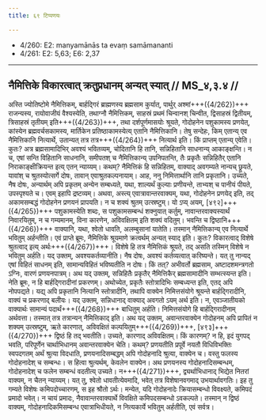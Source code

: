 ```yaml
---
title: ६९ टिप्पणयः

---
```

- 4/260: E2: manyamānās ta evaṃ samāmananti
- 4/261: E2: 5,63; E6: 2,37

____________________________________________


## नैमित्तिके विकारत्वात् क्रतुप्रधानम् अन्यत् स्यात् // MS_४,३.४ //

अस्ति ज्योतिष्टोमे नैमित्तिकम्, बार्हद्गिरं ब्राह्मणस्य ब्रह्मसाम कुर्यात्, पार्थुर् अश्मां+++({4/262})+++ राजन्यस्य, रायोवाजीयं वैश्यस्येति, तथाग्नौ नैमित्तिकम्, साहस्रं प्रथमं चिन्वानश् चिन्वीत, द्विसाहस्रं द्वितीयम्, त्रिसाहस्रं तृतीयम् इति+++({4/263})+++, तथा दर्शपूर्णमासयोः श्रूयते, गोदोहनेन पशुकामस्य प्रणयेत्, कांस्येन ब्रह्मवर्चसकामस्य, मार्तिकेन प्रतिष्ठाकामस्येत्य् एतानि नैमित्तिकानि। तेषु सन्देहः, किम् एतान्य् एव नैमित्तिकानि नित्यार्थे, उतान्यत् तत्र तत्र+++({4/264})+++ नित्यार्थ इति।
किं प्राप्तम् एतान्य् एवेति। कुतः? अत्र ब्रह्मसामादिभिर् अवश्यं भवितव्यम्, चोदितानि हि तानि, सन्निहितानि साधनान्य् आकाङ्क्षन्ति। न च, एषां सन्ति विहितानि साधनानि, समीपतश् च नैमित्तिकान्य् उपनिपतन्ति, तैः प्रकृतैः सन्निहितैर् एतानि निराकाङ्क्षीक्रियन्त इत्य् एतन् न्याय्यम्। कथम्? नैमित्तिकं हि सन्निहितम्, वाक्याद् अवगम्यते नान्यच् छ्रूयते, यावांश् च श्रुतस्योत्सर्गे दोषः, तावान् एवाश्रुतकल्पनायाम्।
आह, ननु निमित्तार्थानि तानि प्रकृतानि। उच्यते, नैष दोषः, अन्यार्थम् अपि प्रकृतम् अन्येन सम्बध्यते, यथा, शाल्यर्थं कुल्याः प्रणीयन्ते, ताभ्यश् च पानीयं पीयते, उपस्पृश्यते च। एवम् इहापि द्रष्टव्यम्। अथवा, अस्त्य् एवात्रावान्तरवाक्यम्, यथा, गोदोहनेन प्रणयेद् इति, तद् अकामसम्बद्धं गोदोहनेन प्रणयनं प्रापयति। न च शक्यं श्रुतम् उत्स्रष्टुम्। यो ऽप्य् अयम्, [४९२]+++({4/265})+++ पशुकामस्येति शब्दः, स पशुकामसम्बन्धं शक्नुयात् कर्तुम्, नावान्तरवाक्यस्यार्थं निवारयितुम्, न च गम्यमानम्, विना कारणेन, अविवक्षितम् इति शक्यं वदितुम्। भवन्ति च द्विष्ठानि+++({4/266})+++ वाक्यानि, यथा, श्वेतो धावति, अलम्बुसानां यातेति। तस्मान् नैमित्तिकान्य् एव नित्यार्थे भवितुम् अर्हन्तीति।
एवं प्राप्ते ब्रूमः, नैमित्तिके श्रूयमाणे क्रत्वर्थम् अन्यत् स्याद् इति। कुतः? विकारत्वाद् विशेषे श्रुतत्वाद् इत्य् अर्थः+++({4/267})+++। विशेषे हि तत्र नैमित्तिकं श्रूयते, तद् असति तस्मिन् विशेषे न भवितुम् अर्हति। यद् उक्तम्, अवश्यकर्तव्यानीति। नैष दोषः, अवश्यं कर्तव्यत्वात् करिष्यन्ते। यत् तु नान्यद् एषां विहितं साधनम् इति, सामान्यविहितं भविष्यतीति न दोषः। किं तत्? अभीवर्तो ब्रह्मसाम, अष्टादशमन्त्रगतो ऽग्निः, वारणं प्रणयनपात्रम्। अथ यद् उक्तम्, सन्निहितैः प्रकृतैर् नैमित्तिकैर् ब्रह्मसामादीनि सम्भत्स्यन्त इति। नेति ब्रूमः, न हि बार्हद्गिरादीनां प्रकरणम्। अथोच्येत, प्रकृतैः स्तोत्रादिभिः सम्बध्यन्त इति, एतद् अपि नोपपद्यते। यद्य् अपि प्रकृतानि नित्यानि स्तोत्रादीनि, तथापि वाक्येन निमित्तसंयोगे श्रूयन्ते बार्हद्गिरादीनि, वाक्यं च प्रकरणाद् बलीयः।
यद् उक्तम्, सन्निधानाद् वाक्याद् अवगतो ऽयम् अर्थ इति। न, एवञ्जातीयको वाक्यार्थः सामान्यं पदार्थं+++({4/268})+++ बाधितुम् अर्हति। निमित्तसंयोगे हि बार्हद्गिरादीनाम् अर्थवत्ता। तस्मात् तत्र तत्रान्यन् नैमित्तिकाद् इति।
अथ यद् उक्तम्, अवान्तरवाक्येन गोदोहनम् अपि प्रापितं न शक्यम् उत्स्रष्टुम्, ऋते कारणात्, अविवक्षितं कल्पयितुम्+++({4/269})+++, [४९३]+++({4/270})+++ द्विष्ठं हि तद् भवतीति। उच्यते, कारणाद् अविवक्षितम्। किं कारणम्? न हि, इदं युगपद् भवति, परिपूर्णेन चार्थाभिधानम् अवान्तरवाक्येन चेति। कथम्? प्रणयतीति प्रपूर्वे नयतौ विधिविभक्तिः स्वपदगतम् अर्थं श्रुत्या विदधाति, प्रणयनादिसम्बद्धम् अपि गोदोहनादि श्रुत्या, वाक्येन च। वस्तु फलस्य गोदोहनादेश् च सम्बन्धः। स हित्वा श्रुत्यर्थम्, केवलेन वाक्येन। अथ प्रणयनस्य गोदोहनादिसम्बन्धम्, गोदोहनादेश् च फलेन सम्बन्धं वदतीत्य् उच्यते। न+++({4/271})+++, द्व्यर्थाभिधानाद् भिद्येत नितरां वाक्यम्, न चैतन् न्याय्यम्।
यत् तु, श्वेतो धावतीत्येवमादि, भवेत् तत्र विशेषानवगमाद् उभयार्थावगतिः। इह तु गम्यते विशेषः कमिपदोच्चारणम्, स इह श्रौतो ऽर्थः। मन्येत, यदि गोदोहनादेः क्रियासम्बन्धो विवक्ष्यते, कमिपदं प्रमादो भवेत्। न चायं प्रमादः, नैवावान्तरवाक्यार्थे विवक्षिते कमिपदसम्बन्धो ऽवकल्पते। तस्मान् न द्विष्ठं वाक्यम्, गोदोहनादिकमिसम्बन्ध एवात्राभिधीयते, न नित्यकार्ये भवितुम् अर्हतीति, एवं सर्वत्र।